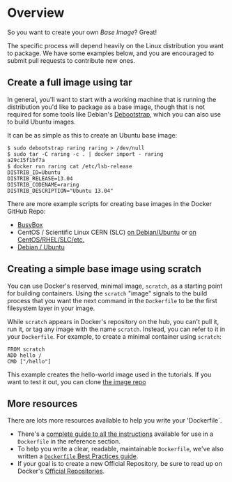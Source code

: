 <!--
{
"name" : "baseimages",
"version" : "0.1",
"title" : "Create a base image",
"description" : "How to create base images.",
"freshnessDate" : 2015-10-20,
"homepage" : "https://docs.docker.com/articles/baseimages/",
"canonicalSource" : "https://docs.docker.com/articles/baseimages/",
"license" : "Apache 2.0"
}
-->

<!-- @section -->

# Overview

So you want to create your own *Base Image*? Great!

The specific process will depend heavily on the Linux distribution you
want to package. We have some examples below, and you are encouraged to
submit pull requests to contribute new ones.

## Create a full image using tar

In general, you'll want to start with a working machine that is running
the distribution you'd like to package as a base image, though that is
not required for some tools like Debian's
[Debootstrap](https://wiki.debian.org/Debootstrap), which you can also
use to build Ubuntu images.

It can be as simple as this to create an Ubuntu base image:

    $ sudo debootstrap raring raring > /dev/null
    $ sudo tar -C raring -c . | docker import - raring
    a29c15f1bf7a
    $ docker run raring cat /etc/lsb-release
    DISTRIB_ID=Ubuntu
    DISTRIB_RELEASE=13.04
    DISTRIB_CODENAME=raring
    DISTRIB_DESCRIPTION="Ubuntu 13.04"

There are more example scripts for creating base images in the Docker
GitHub Repo:

 - [BusyBox](https://github.com/docker/docker/blob/master/contrib/mkimage-busybox.sh)
 - CentOS / Scientific Linux CERN (SLC) [on Debian/Ubuntu](
   https://github.com/docker/docker/blob/master/contrib/mkimage-rinse.sh) or
   [on CentOS/RHEL/SLC/etc.](
   https://github.com/docker/docker/blob/master/contrib/mkimage-yum.sh)
 - [Debian / Ubuntu](
   https://github.com/docker/docker/blob/master/contrib/mkimage-debootstrap.sh)

## Creating a simple base image using scratch

You can use Docker's reserved, minimal image, `scratch`, as a starting point for building containers. Using the `scratch` "image" signals to the build process that you want the next command in the `Dockerfile` to be the first filesystem layer in your image.

While `scratch` appears in Docker's repository on the hub, you can't pull it, run it, or tag any image with the name `scratch`. Instead, you can refer to it in your `Dockerfile`. For example, to create a minimal container using `scratch`:

    FROM scratch
    ADD hello /
    CMD ["/hello"]

This example creates the hello-world image used in the tutorials.
If you want to test it out, you can clone [the image repo](https://github.com/docker-library/hello-world)


## More resources

There are lots more resources available to help you write your 'Dockerfile`.

* There's a [complete guide to all the instructions](https://docs.docker.com/reference/builder/) available for use in a `Dockerfile` in the reference section.
* To help you write a clear, readable, maintainable `Dockerfile`, we've also
written a [`Dockerfile` Best Practices guide](https://docs.docker.com/articles/dockerfile_best-practices).
* If your goal is to create a new Official Repository, be sure to read up on Docker's [Official Repositories](https://docs.docker.com/docker-hub/official_repos/).
